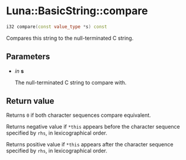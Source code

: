 # Luna::BasicString::compare

```c++
i32 compare(const value_type *s) const
```

Compares this string to the null-terminated C string. 



## Parameters
* *in* **s**

    The null-terminated C string to compare with. 

## Return value
Returns `0` if both character sequences compare equivalent.


Returns negative value if `*this` appears before the character sequence specified by `rhs`, in lexicographical order.

Returns positive value if `*this` appears after the character sequence specified by `rhs`, in lexicographical order. 

